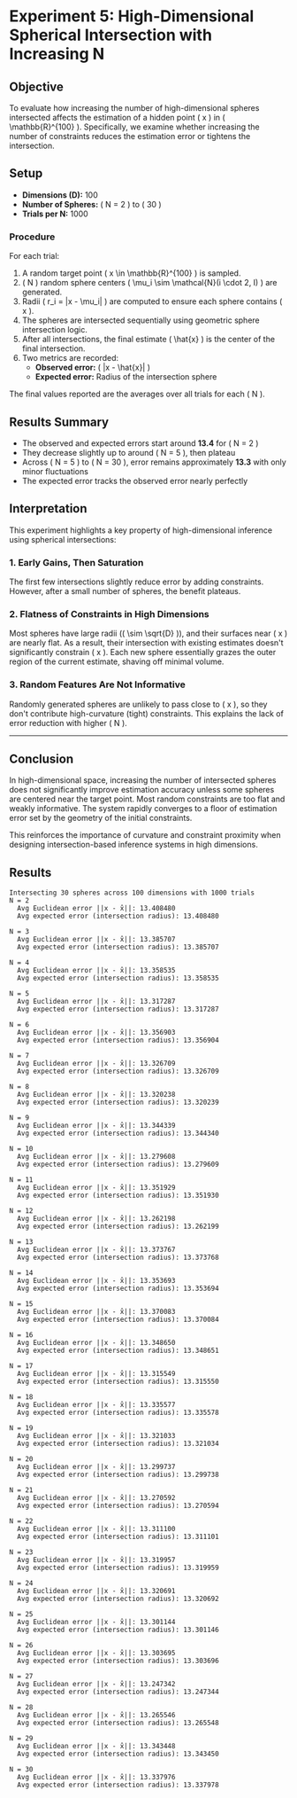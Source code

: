 # Experiment 5: High-Dimensional Spherical Intersection with Increasing N

## Objective
To evaluate how increasing the number of high-dimensional spheres intersected affects the estimation of a hidden point \( x \) in \( \mathbb{R}^{100} \). Specifically, we examine whether increasing the number of constraints reduces the estimation error or tightens the intersection.

## Setup
- **Dimensions (D):** 100
- **Number of Spheres:** \( N = 2 \) to \( 30 \)
- **Trials per N:** 1000

### Procedure
For each trial:
1. A random target point \( x \in \mathbb{R}^{100} \) is sampled.
2. \( N \) random sphere centers \( \mu_i \sim \mathcal{N}(i \cdot 2, I) \) are generated.
3. Radii \( r_i = \|x - \mu_i\| \) are computed to ensure each sphere contains \( x \).
4. The spheres are intersected sequentially using geometric sphere intersection logic.
5. After all intersections, the final estimate \( \hat{x} \) is the center of the final intersection.
6. Two metrics are recorded:
   - **Observed error:** \( \|x - \hat{x}\| \)
   - **Expected error:** Radius of the intersection sphere

The final values reported are the averages over all trials for each \( N \).

## Results Summary
- The observed and expected errors start around **13.4** for \( N = 2 \)
- They decrease slightly up to around \( N = 5 \), then plateau
- Across \( N = 5 \) to \( N = 30 \), error remains approximately **13.3** with only minor fluctuations
- The expected error tracks the observed error nearly perfectly

## Interpretation
This experiment highlights a key property of high-dimensional inference using spherical intersections:

### 1. **Early Gains, Then Saturation**
The first few intersections slightly reduce error by adding constraints. However, after a small number of spheres, the benefit plateaus.

### 2. **Flatness of Constraints in High Dimensions**
Most spheres have large radii (\( \sim \sqrt{D} \)), and their surfaces near \( x \) are nearly flat. As a result, their intersection with existing estimates doesn't significantly constrain \( x \). Each new sphere essentially grazes the outer region of the current estimate, shaving off minimal volume.

### 3. **Random Features Are Not Informative**
Randomly generated spheres are unlikely to pass close to \( x \), so they don't contribute high-curvature (tight) constraints. This explains the lack of error reduction with higher \( N \).

---

## Conclusion
In high-dimensional space, increasing the number of intersected spheres does not significantly improve estimation accuracy unless some spheres are centered near the target point. Most random constraints are too flat and weakly informative. The system rapidly converges to a floor of estimation error set by the geometry of the initial constraints.

This reinforces the importance of curvature and constraint proximity when designing intersection-based inference systems in high dimensions.

## Results
```
Intersecting 30 spheres across 100 dimensions with 1000 trials
N = 2
  Avg Euclidean error ||x - x̂||: 13.408480
  Avg expected error (intersection radius): 13.408480

N = 3
  Avg Euclidean error ||x - x̂||: 13.385707
  Avg expected error (intersection radius): 13.385707

N = 4
  Avg Euclidean error ||x - x̂||: 13.358535
  Avg expected error (intersection radius): 13.358535

N = 5
  Avg Euclidean error ||x - x̂||: 13.317287
  Avg expected error (intersection radius): 13.317287

N = 6
  Avg Euclidean error ||x - x̂||: 13.356903
  Avg expected error (intersection radius): 13.356904

N = 7
  Avg Euclidean error ||x - x̂||: 13.326709
  Avg expected error (intersection radius): 13.326709

N = 8
  Avg Euclidean error ||x - x̂||: 13.320238
  Avg expected error (intersection radius): 13.320239

N = 9
  Avg Euclidean error ||x - x̂||: 13.344339
  Avg expected error (intersection radius): 13.344340

N = 10
  Avg Euclidean error ||x - x̂||: 13.279608
  Avg expected error (intersection radius): 13.279609

N = 11
  Avg Euclidean error ||x - x̂||: 13.351929
  Avg expected error (intersection radius): 13.351930

N = 12
  Avg Euclidean error ||x - x̂||: 13.262198
  Avg expected error (intersection radius): 13.262199

N = 13
  Avg Euclidean error ||x - x̂||: 13.373767
  Avg expected error (intersection radius): 13.373768

N = 14
  Avg Euclidean error ||x - x̂||: 13.353693
  Avg expected error (intersection radius): 13.353694

N = 15
  Avg Euclidean error ||x - x̂||: 13.370083
  Avg expected error (intersection radius): 13.370084

N = 16
  Avg Euclidean error ||x - x̂||: 13.348650
  Avg expected error (intersection radius): 13.348651

N = 17
  Avg Euclidean error ||x - x̂||: 13.315549
  Avg expected error (intersection radius): 13.315550

N = 18
  Avg Euclidean error ||x - x̂||: 13.335577
  Avg expected error (intersection radius): 13.335578

N = 19
  Avg Euclidean error ||x - x̂||: 13.321033
  Avg expected error (intersection radius): 13.321034

N = 20
  Avg Euclidean error ||x - x̂||: 13.299737
  Avg expected error (intersection radius): 13.299738

N = 21
  Avg Euclidean error ||x - x̂||: 13.270592
  Avg expected error (intersection radius): 13.270594

N = 22
  Avg Euclidean error ||x - x̂||: 13.311100
  Avg expected error (intersection radius): 13.311101

N = 23
  Avg Euclidean error ||x - x̂||: 13.319957
  Avg expected error (intersection radius): 13.319959

N = 24
  Avg Euclidean error ||x - x̂||: 13.320691
  Avg expected error (intersection radius): 13.320692

N = 25
  Avg Euclidean error ||x - x̂||: 13.301144
  Avg expected error (intersection radius): 13.301146

N = 26
  Avg Euclidean error ||x - x̂||: 13.303695
  Avg expected error (intersection radius): 13.303696

N = 27
  Avg Euclidean error ||x - x̂||: 13.247342
  Avg expected error (intersection radius): 13.247344

N = 28
  Avg Euclidean error ||x - x̂||: 13.265546
  Avg expected error (intersection radius): 13.265548

N = 29
  Avg Euclidean error ||x - x̂||: 13.343448
  Avg expected error (intersection radius): 13.343450

N = 30
  Avg Euclidean error ||x - x̂||: 13.337976
  Avg expected error (intersection radius): 13.337978
```